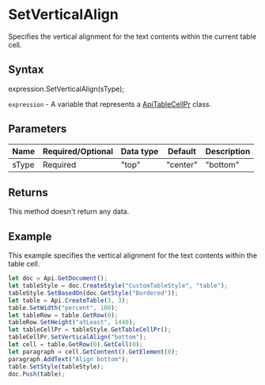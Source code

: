 # SetVerticalAlign

Specifies the vertical alignment for the text contents within the current table cell.

## Syntax

expression.SetVerticalAlign(sType);

`expression` - A variable that represents a [ApiTableCellPr](../ApiTableCellPr.md) class.

## Parameters

| **Name** | **Required/Optional** | **Data type** | **Default** | **Description** |
| ------------- | ------------- | ------------- | ------------- | ------------- |
| sType | Required | "top" | "center" | "bottom" |  | The available types of the vertical alignment for the text contents of the current table cell. |

## Returns

This method doesn't return any data.

## Example

This example specifies the vertical alignment for the text contents within the table cell.

```javascript
let doc = Api.GetDocument();
let tableStyle = doc.CreateStyle("CustomTableStyle", "table");
tableStyle.SetBasedOn(doc.GetStyle("Bordered"));
let table = Api.CreateTable(3, 3);
table.SetWidth("percent", 100);
let tableRow = table.GetRow(0);
tableRow.SetHeight("atLeast", 1440);
let tableCellPr = tableStyle.GetTableCellPr();
tableCellPr.SetVerticalAlign("bottom");
let cell = table.GetRow(0).GetCell(0);
let paragraph = cell.GetContent().GetElement(0);
paragraph.AddText("Align bottom");
table.SetStyle(tableStyle);
doc.Push(table);
```
